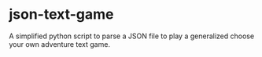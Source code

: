 # json-text-game
A simplified python script to parse a JSON file to play a generalized choose your own adventure text game. 
